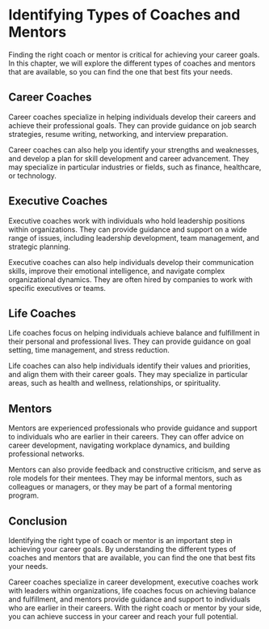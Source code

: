 Identifying Types of Coaches and Mentors
======================================================================================

Finding the right coach or mentor is critical for achieving your career goals. In this chapter, we will explore the different types of coaches and mentors that are available, so you can find the one that best fits your needs.

Career Coaches
--------------

Career coaches specialize in helping individuals develop their careers and achieve their professional goals. They can provide guidance on job search strategies, resume writing, networking, and interview preparation.

Career coaches can also help you identify your strengths and weaknesses, and develop a plan for skill development and career advancement. They may specialize in particular industries or fields, such as finance, healthcare, or technology.

Executive Coaches
-----------------

Executive coaches work with individuals who hold leadership positions within organizations. They can provide guidance and support on a wide range of issues, including leadership development, team management, and strategic planning.

Executive coaches can also help individuals develop their communication skills, improve their emotional intelligence, and navigate complex organizational dynamics. They are often hired by companies to work with specific executives or teams.

Life Coaches
------------

Life coaches focus on helping individuals achieve balance and fulfillment in their personal and professional lives. They can provide guidance on goal setting, time management, and stress reduction.

Life coaches can also help individuals identify their values and priorities, and align them with their career goals. They may specialize in particular areas, such as health and wellness, relationships, or spirituality.

Mentors
-------

Mentors are experienced professionals who provide guidance and support to individuals who are earlier in their careers. They can offer advice on career development, navigating workplace dynamics, and building professional networks.

Mentors can also provide feedback and constructive criticism, and serve as role models for their mentees. They may be informal mentors, such as colleagues or managers, or they may be part of a formal mentoring program.

Conclusion
----------

Identifying the right type of coach or mentor is an important step in achieving your career goals. By understanding the different types of coaches and mentors that are available, you can find the one that best fits your needs.

Career coaches specialize in career development, executive coaches work with leaders within organizations, life coaches focus on achieving balance and fulfillment, and mentors provide guidance and support to individuals who are earlier in their careers. With the right coach or mentor by your side, you can achieve success in your career and reach your full potential.
